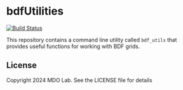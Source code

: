 # bdfUtilities
[![Build Status](https://dev.azure.com/mdolab/Public/_apis/build/status%2Fmdolab.bdfutilities%20(54)?repoName=mdolab%2Fbdfutilities&branchName=main)](https://dev.azure.com/mdolab/Public/_build/latest?definitionId=54&repoName=mdolab%2Fbdfutilities&branchName=main)

This repository contains a command line utility called `bdf_utils` that
provides useful functions for working with BDF grids.

## License

Copyright 2024 MDO Lab. See the LICENSE file for details
